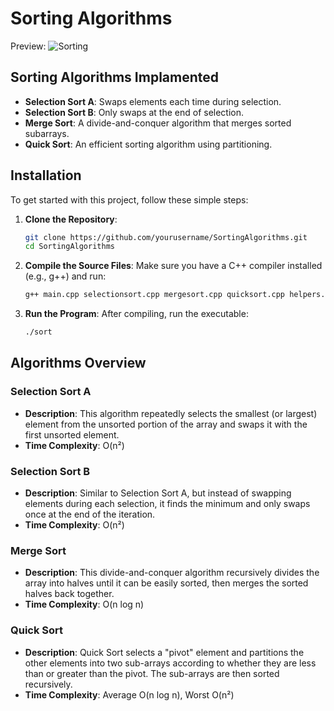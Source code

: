 # Sorting Algorithms
Preview:
![Sorting](images/Sorting_Algs_PT2.png)

## Sorting Algorithms Implamented

- **Selection Sort A**: Swaps elements each time during selection.
- **Selection Sort B**: Only swaps at the end of selection.
- **Merge Sort**: A divide-and-conquer algorithm that merges sorted subarrays.
- **Quick Sort**: An efficient sorting algorithm using partitioning.

## Installation

To get started with this project, follow these simple steps:

1. **Clone the Repository**:
   ```bash
   git clone https://github.com/yourusername/SortingAlgorithms.git
   cd SortingAlgorithms
   ```

2. **Compile the Source Files**:
   Make sure you have a C++ compiler installed (e.g., g++) and run:
   ```bash
   g++ main.cpp selectionsort.cpp mergesort.cpp quicksort.cpp helpers.cpp -o sort
   ```

3. **Run the Program**:
   After compiling, run the executable:
   ```bash
   ./sort
   ```

## Algorithms Overview

### Selection Sort A
- **Description**: This algorithm repeatedly selects the smallest (or largest) element from the unsorted portion of the array and swaps it with the first unsorted element.
- **Time Complexity**: O(n²)

### Selection Sort B
- **Description**: Similar to Selection Sort A, but instead of swapping elements during each selection, it finds the minimum and only swaps once at the end of the iteration.
- **Time Complexity**: O(n²)

### Merge Sort
- **Description**: This divide-and-conquer algorithm recursively divides the array into halves until it can be easily sorted, then merges the sorted halves back together.
- **Time Complexity**: O(n log n)

### Quick Sort
- **Description**: Quick Sort selects a "pivot" element and partitions the other elements into two sub-arrays according to whether they are less than or greater than the pivot. The sub-arrays are then sorted recursively.
- **Time Complexity**: Average O(n log n), Worst O(n²)
